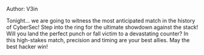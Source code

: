Author: V3in

Tonight... we are going to witness the most anticipated match in the history of CyberSec!
Step into the ring for the ultimate showdown against the stack!
Will you land the perfect punch or fall victim to a devastating counter?
In this high-stakes match, precision and timing are your best allies.
May the best hacker win!
